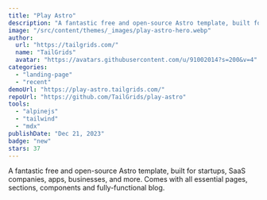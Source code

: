 ```yaml
---
title: "Play Astro"
description: "A fantastic free and open-source Astro template, built for startups, SaaS companies, apps, businesses, and more."
image: "/src/content/themes/_images/play-astro-hero.webp"
author:
  url: "https://tailgrids.com/"
  name: "TailGrids"
  avatar: "https://avatars.githubusercontent.com/u/91002014?s=200&v=4"
categories:
  - "landing-page"
  - "recent"
demoUrl: "https://play-astro.tailgrids.com/"
repoUrl: "https://github.com/TailGrids/play-astro"
tools:
  - "alpinejs"
  - "tailwind"
  - "mdx"
publishDate: "Dec 21, 2023"
badge: "new"
stars: 37
---
```


<p>
  A fantastic free and open-source Astro template, built for startups, SaaS
  companies, apps, businesses, and more. Comes with all essential pages,
  sections, components and fully-functional blog.
</p>
